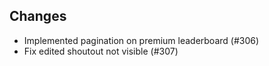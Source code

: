 ## Changes
- Implemented pagination on premium leaderboard (#306)
- Fix edited shoutout not visible (#307)